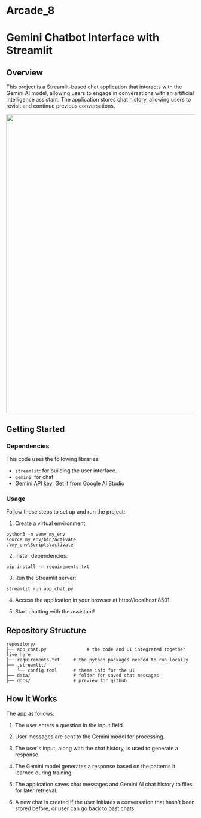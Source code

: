 # Arcade_8

# Gemini Chatbot Interface with Streamlit

## Overview

This project is a Streamlit-based chat application that interacts with the Gemini AI model, allowing users to engage in conversations with an artificial intelligence assistant. The application stores chat history, allowing users to revisit and continue previous conversations.

<div align="center"><img src="docs/gemini-chatbot.gif" width="800"></div>

## Getting Started

### Dependencies

This code uses the following libraries:

- `streamlit`: for building the user interface. 
- `gemini`: for chat  
- Gemini API key: Get it from [Google AI Studio](https://ai.google.dev/tutorials/setup?hl=tr)


### Usage

Follow these steps to set up and run the project:

1. Create a virtual environment:
```
python3 -m venv my_env
source my_env/bin/activate 
.\my_env\Scripts\activate 
```

2. Install dependencies:
```
pip install -r requirements.txt
```

3. Run the Streamlit server:
```
streamlit run app_chat.py
```

4. Access the application in your browser at http://localhost:8501.

5. Start chatting with the assistant!

## Repository Structure
```
repository/
├── app_chat.py               # the code and UI integrated together live here
├── requirements.txt     # the python packages needed to run locally
├── .streamlit/
│   └── config.toml      # theme info for the UI
├── data/                # folder for saved chat messages 
├── docs/                # preview for github

```

## How it Works

The app as follows:

1. The user enters a question in the input field.

2. User messages are sent to the Gemini model for processing.

3. The user's input, along with the chat history, is used to generate a response.

4. The Gemini model generates a response based on the patterns it learned during training.

5. The application saves chat messages and Gemini AI chat history to files for later retrieval.

6. A new chat is created if the user initiates a conversation that hasn't been stored before, or user can go back to past chats.
